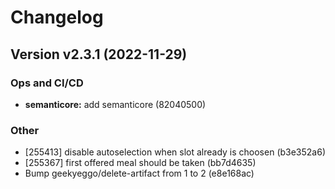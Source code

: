 # Changelog

## Version v2.3.1 (2022-11-29)

### Ops and CI/CD

- **semanticore:** add semanticore (82040500)

### Other

- [255413] disable autoselection when slot already is choosen (b3e352a6)
- [255367] first offered meal should be taken (bb7d4635)
- Bump geekyeggo/delete-artifact from 1 to 2 (e8e168ac)

